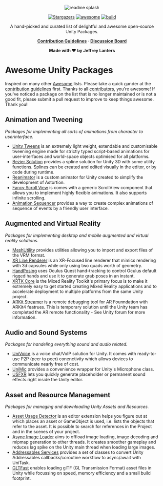 <div align="center">

![readme splash](https://raw.githubusercontent.com/jeffreylanters/awesome-unity-packages/master/.github/wiki/repository-readme-splash.png)

[![Stargazers](https://img.shields.io/github/stars/jeffreylanters/awesome-unity-packages.svg?style=for-the-badge)](https://github.com/jeffreylanters/awesome-unity-packages/stargazers)
[![awesome](https://img.shields.io/badge/list-awesome-fc60a8.svg?style=for-the-badge)](https://github.com/sindresorhus/awesome)
[![build](https://img.shields.io/github/workflow/status/jeffreylanters/awesome-unity-packages/Lint%20Markdown/main?style=for-the-badge)](https://github.com/jeffreylanters/awesome-unity-packages/actions)

A hand-picked and curated list of delightful and awesome open-source Unity Packages.

[**Contribution Guidelines**](https://github.com/jeffreylanters/awesome-unity-packages/blob/main/CONTRIBUTING.md) &middot;
[**Discussion Board**](https://github.com/jeffreylanters/awesome-unity-packages/discussions)

**Made with &hearts; by Jeffrey Lanters**

</div>

# Awesome Unity Packages

Inspired on many other [Awesome](https://github.com/sindresorhus/awesome) lists. Please take a quick gander at the [contribution guidelines](https://github.com/jeffreylanters/awesome-unity-packages/blob/main/CONTRIBUTING.md) first. Thanks to all [contributors](https://github.com/jeffreylanters/awesome-unity-packages/graphs/contributors), you're awesome! If you've noticed a package on the list that is no longer maintained or is not a good fit, please submit a pull request to improve to keep things awesome. Thank you!

## Animation and Tweening

_Packages for implementing all sorts of animations from character to userinterface._

- [Unity Tweens](https://github.com/jeffreylanters/unity-tweens) is an extremely light weight, extendable and customisable tweening engine made for strictly typed script-based animations for user-interfaces and world-space objects optimised for all platforms.
- [Bezier Solution](https://github.com/yasirkula/UnityBezierSolution) provides a spline solution for Unity 3D with some utility functions. Splines can be created and edited visually in the editor, or by code during runtime.
- [Reanimator](https://github.com/aarthificial/reanimation) is a custom animator for Unity created to simplify the development of Astortion.
- [Fancy Scroll View](https://github.com/setchi/FancyScrollView) is comes with a generic ScrollView component that allows you to implement highly flexible animations. It also supports infinite scrolling.
- [Animation Sequencer](https://github.com/brunomikoski/Animation-Sequencer) provides a way to create complex animations of sequence of events by a friendly user interface.

## Augmented and Virtual Reality

_Packages for implementing desktop and mobile augmented and virtual reality solutions._

- [MeshUtility](https://github.com/vrm-c/UniVRM) provides utilities allowing you to import and export files of the VRM format.
- [XR Line Renderer](https://github.com/Unity-Technologies/XRLineRenderer) is an XR-Focused line renderer that mimics rendering with 3d capsules while only using two quads worth of geometry.
- [HandPosing](https://github.com/MephestoKhaan/HandPosing) uses Oculus Quest hand-tracking to control Oculus default rigged hands and use it to generate grab poses in an instant.
- [XRTK Core](https://github.com/XRTK/XRTK-Core) is the Mixed Reality Toolkit's primary focus is to make it extremely easy to get started creating Mixed Reality applications and to accelerate deployment to multiple platforms from the same Unity project.
- [ARKit Streamer](https://github.com/asus4/ARKitStreamer) is a remote debugging tool for AR Founndation with ARKit4 featrues. This is temporary solution until the Unity team has completed the AR remote functionality - See Unity forum for more information.

## Audio and Sound Systems

_Packages for handeling everything sound and audio related._

- [UniVoice](https://github.com/adrenak/univoice) is a voice chat/VoIP solution for Unity. It comes with ready-to-use P2P (peer to peer) conenctivity which allows devices to communicate nearly free of cost.
- [UniMic](https://github.com/adrenak/unimic) provides a convenience wrapper for Unity's Microphone class.
- [USFXR](https://github.com/grapefrukt/usfxr) lets you quickly generate placeholder or permanent sound effects right inside the Unity editor.

## Asset and Resource Management

_Packages for managing and downloading Unity Assets and Resources._

- [Asset Usage Detector](https://github.com/yasirkula/UnityAssetUsageDetector) is an editor extension helps you figure out at which places an asset or GameObject is used, i.e. lists the objects that refer to the asset. It is possible to search for references in the Project and in the scenes of your project.
- [Async Image Loader](https://github.com/Looooong/UnityAsyncImageLoader) aims to offload image loading, image decoding and mipmap generation to other threads. It creates smoother gameplay and reduces lag spike on the Unity main thread when loading large images.
- [Addressables Services](https://github.com/dre0dru/AddressablesServices) provides a set of classes to convert Unity Addressables callbacks/coroutine workflow to async/await with UniTask.
- [GLTFast](https://github.com/atteneder/glTFast) enables loading glTF (GL Transmission Format) asset files in Unity while focussing on speed, memory efficiency and a small build footprint.
